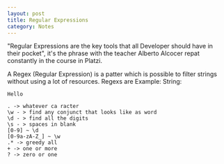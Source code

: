 ```yaml
---
layout: post
title: Regular Expressions
category: Notes
---
```


"Regular Expressions are the key tools that all Developer should have in their pocket", it's the phrase with the teacher Alberto Alcocer repat constantly in the course in Platzi.

A Regex (Regular Expression) is a patter which is possible to filter strings without using a lot of resources. Regexs are 
Example:
String: 
```
Hello
```



```
. -> whatever ca racter
\w - > find any conjunct that looks like as word
\d - > find all the digits
\s - > spaces in blank
[0-9] ~ \d
[0-9a-zA-Z_] ~ \w
.* -> greedy all
+ -> one or more
? -> zero or one
```
<!--stackedit_data:
eyJoaXN0b3J5IjpbLTE5Mjk0MDk0ODEsLTM1MzY5NTQ5NSwtNj
A1MTE5MTA0XX0=
-->